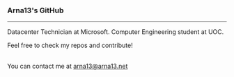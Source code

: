 ### Arna13's GitHub
<hr>

Datacenter Technician at Microsoft.
Computer Engineering student at UOC.

Feel free to check my repos and contribute!
<br><br>

You can contact me at [arna13@arna13.net](mailto:arna13@arna13.net)
